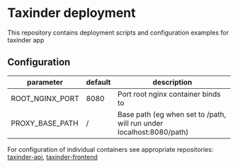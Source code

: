 # Taxinder deployment

This repository contains deployment scripts and configuration examples for taxinder app

## Configuration

| parameter | default | description |
| --- | --- | --- |
| ROOT_NGINX_PORT | 8080 | Port root nginx container binds to |
| PROXY_BASE_PATH | / | Base path (eg when set to /path, will run under localhost:8080/path) |

For configuration of individual containers see appropriate repositories: [taxinder-api](https://github.com/kluchi/taxinder-api), [taxinder-frontend](https://github.com/kluchi/taxinder-frontend)
